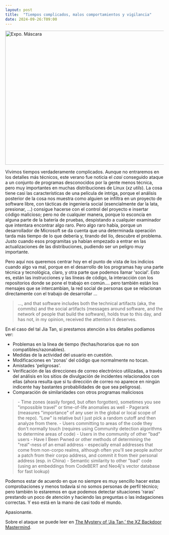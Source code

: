 ```yaml
---
layout: post
title:  "Tiempos complicados, malos comportamientos y vigilancia"
date: 2024-09-26:T09:00
---
```

<a data-flickr-embed="true" href="https://www.flickr.com/photos/fernand0/2852272703/in/photolist-5m3Diz" title="Expo. Máscara"><img src="https://live.staticflickr.com/3272/2852272703_eeaac9b023_z.jpg" width="640" height="427" alt="Expo. Máscara"/></a><script async src="//embedr.flickr.com/assets/client-code.js" charset="utf-8"></script>

Vivimos tiempos verdaderamente complicados. Aunque no entraremos en los detalles más técnicos, este verano fue noticia el *casi* conseguido ataque a un conjunto de programas desconocidos por la gente menos técnica, pero muy importantes en muchas distribuciones de Linux (*xz utils*). La cosa tiene casi las características de una película de intriga, porque el análisis posterior de la cosa nos muestra como alguien se infiltra en un proyecto de software libre, con tácticas de ingeniería social (esencialmente dar la lata, presionar, ...) consigue hacerse con el control del proyecto e insertar código malicioso; pero no de cualquier manera, porque lo esconcía en alguna parte de la batería de pruebas, despistando a cualquier examinador que intentara encontrar algo raro. Pero algo raro había, porque un desarrollador de Microsoft se da cuenta que una determinada operación tarda más tiempo de lo que debería y, tirando del lío, descubre el problema. Justo cuando esos programitas ya habían empezado a entrar en las actualizaciones de las distribuciones, pudiendo ser un peligro muy importante.

Pero aquí nos queremos centrar hoy en el punto de vista de los indicios cuando algo va mal, porque en el desarrollo de los programas hay una parte técnica y tecnológica, claro, y otra parte que podemos llamar 'social'. Esto es, están las instrucciones y las líneas de código, la interacción con los repositorios donde se pone el trabajo en común.... pero también están los mensajes que se intercambian, la red social de personas que se relacionan directamente con el trabajo de desarrollar ...

<blockquote>
..., and that software includes both the technical artifacts (aka, the commits) and the social artifacts (messages around software, and the network of people that build the software), holds true to this day, and has not, in my opinion, received the attention it deserves.
</blockquote>

En el caso del tal Jia Tan, si prestamos atención a los detalles podíamos ver:

- Problemas en la línea de tiempo (fechas/horarios que no son compatibles/razonables).
- Medidas de la actividad del usuario en cuestión.
- Modificaciones en 'zonas' del código que normalmente no tocan.
- Amistades 'peligrosas'.
- Verificación de las direcciones de correo electrónico utilizadas, a través del análisis en los sitios de divulgación de incidentes relacionados con ellas (ahora resulta que si tu dirección de correo no aparece en ningún indicente hay bastantes probabilidades de que sea peligrosa).
- Comparación de similaridades con otros programas maliciosos

<blockquote>
- Time zones (easily forged, but often forgotten), sometimes you see "impossible travel" or time-of-life anomalies as well
- Pagerank (measures "importance" of any user in the global or local scope of the repo). "Low" is relative but I just pick a random cutoff and then analyze from there.
- Users committing to areas of the code they don't normally touch (requires using Community detection algorithms to determine areas of code)
- Users in the community of other "bad" users
- Have I Been Pwned or other methods of determining the "real"-ness of an email address - especially email addresses that come from non-corpo realms, although often you'll see people author a patch from their corpo address, and commit it from their personal address (esp. in China)
- Semantic similarity to other "bad" code (using an embeddings from CodeBERT and Neo4j's vector database for fast lookup)
</blockquote>

Podemos estar de acuerdo en que no siempre es muy sencillo hacer estas comprobaciones y menos todavía si no somos personas de perfil técnico; pero también lo estaremos en que podemos detectar situaciones 'raras' prestando un poco de atención y haciendo las preguntas o las indagaciones correctas. Y eso está en la mano de casi todo el mundo.

Apasionante.

Sobre el ataque se puede leer en <a href="https://www.wired.com/story/jia-tan-xz-backdoor/">The Mystery of ‘Jia Tan,’ the XZ Backdoor Mastermind</a>.
